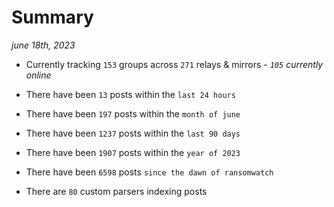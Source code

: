 
# Summary
_june 18th, 2023_

- Currently tracking `153` groups across `271` relays & mirrors - _`105` currently online_

- There have been `13` posts within the `last 24 hours`

- There have been `197` posts within the `month of june`

- There have been `1237` posts within the `last 90 days`

- There have been `1907` posts within the `year of 2023`

- There have been `6598` posts `since the dawn of ransomwatch`

- There are `80` custom parsers indexing posts
